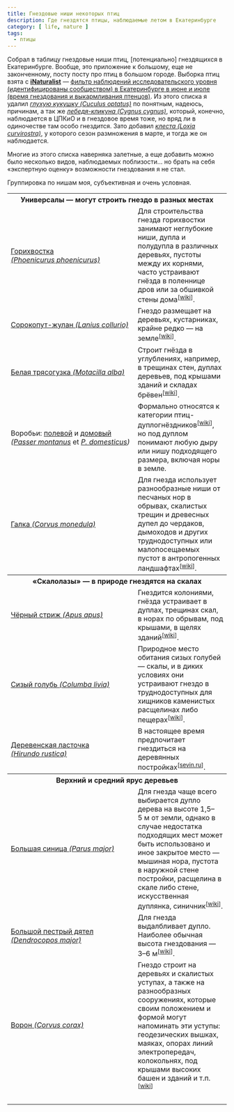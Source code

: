```yaml
---
title: Гнездовые ниши некоторых птиц
description: Где гнездятся птицы, наблюдаемые летом в Екатеринбурге
category: [ life, nature ]
tags:
  - птицы
---
```

Собрал в таблицу гнездовые ниши птиц, [потенциально] гнездящихся в Екатеринбурге. Вообще, это приложение
к большому, еще не законченному, посту посту про птиц в большом городе. Выборка птиц взята с **[iNaturalist][selection]** —
[фильтр наблюдений исследовательского уровня (идентифицированы сообществом) в Екатеринбурге в июне и июле
(время гнездования и выкармливания птенцов)][selection]. Из этого списка я удалил *[глухую кукушку (Cuculus optatus)][cuculus-optatus]*
по понятным, надеюсь, причинам, а так же *[лебедя-кликуна (Cygnus cygnus)][cygnus-cygnus]*, который, конечно, наблюдается
в ЦПКиО и в гнездовое время тоже, но вряд ли в одиночестве там особо гнездится. Зато добавил *[клеста (Loxia curvirostra)][loxia-curvirostra]*,
у которого сезон размножения в марте, и тогда же он наблюдается.

Многие из этого списка наверняка залетные, а еще добавить можно было несколько видов, наблюдаемых поблизости...
но брать на себя «экспертную оценку» возможности гнездования я не стал.

Группировка по нишам моя, субъективная и очень условная.

<!--more-->

<table class="topped">

<tr><th colspan="2">Универсалы — могут строить гнездо в разных местах</th></tr>

<tr>
<td><a href="https://www.inaturalist.org/taxa/12992">Горихвостка <i>(Phoenicurus phoenicurus)</i></a></td>
<td>Для строительства гнезда горихвостки занимают неглубокие ниши, дупла и полудупла в различных деревьях, пустоты между их корнями, часто устраивают гнёзда в поленнице дров или за обшивкой стены дома<sup class="source">[<a href="https://ru.wikipedia.org/wiki/Обыкновенная_горихвостка">wiki</a>]</sup>.</td>
</tr>

<tr>
<td><a href="https://www.inaturalist.org/taxa/12038">Сорокопут-жулан <i>(Lanius collurio)</i></a></td>
<td>Гнездо размещает на деревьях, кустарниках, крайне редко — на земле<sup class="source">[<a href="https://ru.wikipedia.org/wiki/Обыкновенный_жулан">wiki</a>]</sup>.</td>
</tr>

<tr>
<td><a href="https://www.inaturalist.org/taxa/13695">Белая трясогузка <i>(Motacilla alba)</i></a></td>
<td>Строит гнёзда в углублениях, например, в трещинах стен, дуплах деревьев, под крышами зданий и складах брёвен<sup class="source">[<a href="https://ru.wikipedia.org/wiki/Белая_трясогузка">wiki</a>]</sup>.</td>
</tr>

<tr>
<td>Воробьи: <a href="https://www.inaturalist.org/taxa/13851">полевой</a> и <a href="https://www.inaturalist.org/taxa/13858">домовый</a> <i>(<a href="https://www.inaturalist.org/taxa/13851">Passer montanus</a></i> et <i><a href="https://www.inaturalist.org/taxa/13858">P. domesticus</a>)</i></td>
<td>Формально относятся к категории птиц-дуплогнёздников<sup class="source">[<a href="https://ru.wikipedia.org/wiki/Домовый_воробей">wiki</a>]</sup>, но под дуплом понимают любую дыру или нишу подходящего размера, включая норы в земле.</td>
</tr>

<tr>
<td><a href="https://www.inaturalist.org/taxa/8000">Галка <i>(Corvus monedula)</i></a></td>
<td>Для гнезда использует разнообразные ниши от песчаных нор в обрывах, скалистых трещин и древесных дупел до чердаков, дымоходов и других труднодоступных или малопосещаемых пустот в антропогенных ландшафтах<sup class="source">[<a href="https://ru.wikipedia.org/wiki/Галка">wiki</a>]</sup>.</td>
</tr>

<tr><th colspan="2">«Скалолазы» — в природе гнездятся на скалах</th></tr>

<tr>
<td><a href="https://www.inaturalist.org/taxa/6638">Чёрный стриж <i>(Apus apus)</i></a></td>
<td>Гнездится колониями, гнёзда устраивает в дуплах, трещинах скал, в норах по обрывам, под крышами, в щелях зданий<sup class="source">[<a href="https://ru.wikipedia.org/wiki/Чёрный_стриж">wiki</a>]</sup>.</td>
</tr>

<tr>
<td><a href="https://www.inaturalist.org/taxa/3017">Сизый голубь <i>(Columba livia)</i></a></td>
<td>Природное место обитания сизых голубей — скалы, и в диких условиях они устраивают гнездо в труднодоступных для хищников каменистых расщелинах либо пещерах<sup class="source">[<a href="https://ru.wikipedia.org/wiki/Сизый_голубь">wiki</a>]</sup>.</td>
</tr>

<tr>
<td><a href="https://www.inaturalist.org/taxa/11901">Деревенская ласточка <i>(Hirundo rustica)</i></a></td>
<td>В настоящее время предпочитает гнездиться на деревянных постройках<sup class="source">[<a href="http://www.sevin.ru/vertebrates/index.html?birds/427.html">sevin.ru</a>]</sup>.</td>
</tr>

<tr><th colspan="2">Верхний и средний ярус деревьев</th></tr>

<tr>
<td><a href="https://www.inaturalist.org/taxa/203153">Большая синица <i>(Parus major)</i></a></td>
<td>Для гнезда чаще всего выбирается дупло дерева на высоте 1,5–5 м от земли, однако в случае недостатка подходящих мест может быть использовано и иное закрытое место — мышиная нора, пустота в наружной стене постройки, расщелина в скале либо стене, искусственная дуплянка, синичник<sup class="source">[<a href="https://ru.wikipedia.org/wiki/Большая_синица">wiki</a>]</sup>.</td>
</tr>

<tr>
<td><a href="https://www.inaturalist.org/taxa/17871">Большой пестрый дятел <i>(Dendrocopos major)</i></a></td>
<td>Для гнезда выдалбливает дупло. Наиболее обычная высота гнездования — 3–6 м<sup class="source">[<a href="https://ru.wikipedia.org/wiki/Большой_пёстрый_дятел">wiki</a>]</sup>.</td>
</tr>

<tr>
<td><a href="https://www.inaturalist.org/taxa/8010">Ворон <i>(Corvus corax)</i></a></td>
<td>Гнездо строит на деревьях и скалистых уступах, а также на разнообразных сооружениях, которые своим положением и формой могут напоминать эти уступы: геодезических вышках, маяках, опорах линий электропередач, колокольнях, под крышами высоких башен и зданий и т.п.<sup class="source">[<a href="https://ru.wikipedia.org/wiki/Ворон">wiki</a>]</sup></td>
</tr>

<tr>
<td><a href=""> <i></i></a></td>
<td></td>
</tr>

<tr>
<td><a href=""> <i></i></a></td>
<td></td>
</tr>

<tr>
<td><a href=""> <i></i></a></td>
<td></td>
</tr>

<tr>
<td><a href=""> <i></i></a></td>
<td></td>
</tr>

<tr>
<td><a href=""> <i></i></a></td>
<td></td>
</tr>

</table>

[selection]: https://www.inaturalist.org/observations?iconic_taxa=Aves&month=6,7&photos&place_id=146966&quality_grade=research&subview=table&verifiable=any&view=species

[cuculus-optatus]: https://www.inaturalist.org/taxa/1927
[cygnus-cygnus]: https://www.inaturalist.org/taxa/6916
[loxia-curvirostra]: https://www.inaturalist.org/taxa/10411
